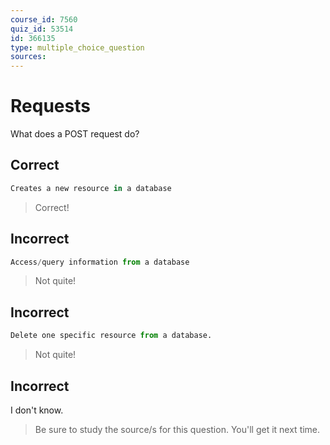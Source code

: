```yaml
---
course_id: 7560
quiz_id: 53514
id: 366135
type: multiple_choice_question
sources:
---
```


# Requests

What does a POST request do?

## Correct

```python
Creates a new resource in a database
```

> Correct!

## Incorrect

```python
Access/query information from a database
```

> Not quite!

## Incorrect

```python
Delete one specific resource from a database.
```

> Not quite!

## Incorrect

I don't know.

> Be sure to study the source/s for this question. You'll get it next time.
